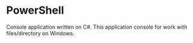 # PowerShell
Console application written on C#. This application console for work with files/directory on Windows.
